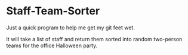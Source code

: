 Staff-Team-Sorter
=================

Just a quick program to help me get my git feet wet. 

It will take a list of staff and return them sorted into random two-person teams for the office Halloween party. 
